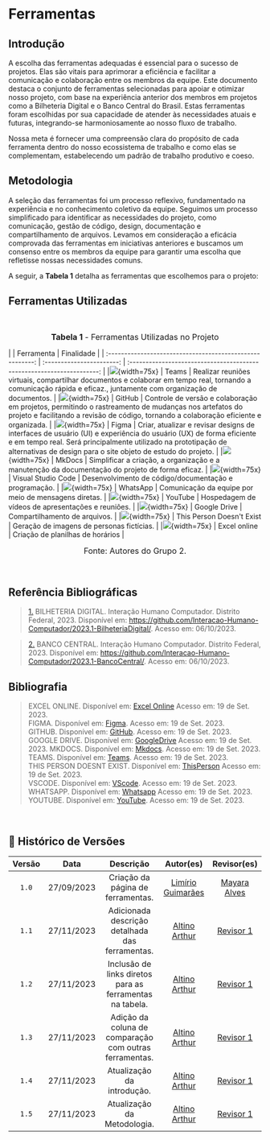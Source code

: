 # Ferramentas

## Introdução

A escolha das ferramentas adequadas é essencial para o sucesso de projetos. Elas são vitais para aprimorar a eficiência e facilitar a comunicação e colaboração entre os membros da equipe. Este documento destaca o conjunto de ferramentas selecionadas para apoiar e otimizar nosso projeto, com base na experiência anterior dos membros em projetos como a Bilheteria Digital e o Banco Central do Brasil. Estas ferramentas foram escolhidas por sua capacidade de atender às necessidades atuais e futuras, integrando-se harmoniosamente ao nosso fluxo de trabalho.

Nossa meta é fornecer uma compreensão clara do propósito de cada ferramenta dentro do nosso ecossistema de trabalho e como elas se complementam, estabelecendo um padrão de trabalho produtivo e coeso.

## Metodologia

A seleção das ferramentas foi um processo reflexivo, fundamentado na experiência e no conhecimento coletivo da equipe. Seguimos um processo simplificado para identificar as necessidades do projeto, como comunicação, gestão de código, design, documentação e compartilhamento de arquivos. Levamos em consideração a eficácia comprovada das ferramentas em iniciativas anteriores e buscamos um consenso entre os membros da equipe para garantir uma escolha que refletisse nossas necessidades comuns.

A seguir, a **Tabela 1** detalha as ferramentas que escolhemos para o projeto:

## Ferramentas Utilizadas

<br>

<font size="3"><p style="text-align: center"><b>Tabela 1</b> - Ferramentas Utilizadas no Projeto</p></font>
|                                                           |        Ferramenta         |                               Finalidade                                  |
| :-------------------------------------------------------: | :-----------------------: | :--------------------------------------------------------------------:    |
|![]( ../assets/teams.png){width=75x}           |           Teams           |        Realizar reuniões virtuais, compartilhar documentos e colaborar em tempo real, tornando a comunicação rápida e eficaz., juntamente com organização de documentos.        | 
|![](../assets/github.png){width=75x}           |          GitHub           |        Controle de versão e colaboração em projetos, permitindo o rastreamento de mudanças nos artefatos do projeto e facilitando a revisão de código, tornando a colaboração eficiente e organizada.     |
|![](../assets/figma.png){width=75x}            |           Figma           |        Criar, atualizar e revisar designs de interfaces de usuário (UI) e experiência do usuário (UX) de forma eficiente e em tempo real. Será principalmente utilizado na prototipação de alternativas de design para o site objeto de estudo do projeto.   |
|![](../assets/mkdocs.png){width=75x}           |          MkDocs           |        Simplificar a criação, a organização e a manutenção da documentação do projeto de forma eficaz.               |
|![](../assets/vscode.png){width=75x}           |    Visual Studio Code     |         Desenvolvimento de código/documentação e programação.                 |
|![](../assets/whatsapp.png){width=75x}         |         WhatsApp          |         Comunicação da equipe por meio de mensagens diretas.                  |
|![](../assets/youtube.jpg){width=75x}          |          YouTube          |         Hospedagem de vídeos de apresentações e reuniões.                     |
|![](../assets/gdrive.png){width=75x}           |       Google Drive        |                     Compartilhamento de arquivos.                             |
|![](../assets/thispersondoesntexist.png){width=75x}  | This Person Doesn't Exist |              Geração de imagens de personas fictícias.                  |
|![](../assets/excel_logo.png){width=75x}  | Excel online |              Criação de planilhas de horários                 |


<font size="3"><p style="text-align: center">Fonte: Autores do Grupo 2.</p></font>

<br>

## Referência Bibliográficas

> <a id=“RP2” href=“#TEC2”>1.</a> BILHETERIA DIGITAL. Interação Humano Computador. Distrito Federal, 2023. Disponível em: <https://github.com/Interacao-Humano-Computador/2023.1-BilheteriaDigital/>. Acesso em: 06/10/2023.

> <a id=“RP3” href=“#TEC3”>2.</a> BANCO CENTRAL. Interação Humano Computador. Distrito Federal, 2023. Disponível em: <https://github.com/Interacao-Humano-Computador/2023.1-BancoCentral/>. Acesso em: 06/10/2023.

## Bibliografia

>EXCEL ONLINE. Disponível em: [Excel Online](https://www.microsoft.com/pt-br/microsoft-365/free-office-online-for-the-web) Acesso em: 19 de Set. 2023.</br>
>FIGMA. Disponível em: [Figma](https://www.figma.com/). Acesso em: 19 de Set. 2023.</br>
>GITHUB. Disponível em: [GitHub](https://github.com). Acesso em: 19 de Set. 2023.</br>
>GOOGLE DRIVE. Disponível em: [GoogleDrive](https://drive.google.com/drive/) Acesso em: 19 de Set. 2023.
>MKDOCS. Disponível em: [Mkdocs](https://www.mkdocs.org/). Acesso em: 19 de Set. 2023.</br>
>TEAMS. Disponível em: [Teams](https://www.microsoft.com/pt-br/microsoft-teams/log-in). Acesso em: 19 de Set. 2023.</br>
>THIS PERSON DOESNT EXIST. Disponível em: [ThisPerson](https://this-person-does-not-exist.com/en) Acesso em: 19 de Set. 2023.</br>
>VSCODE. Disponível em: [VScode](https://code.visualstudio.com/). Acesso em: 19 de Set. 2023.</br>
>WHATSAPP. Disponível em: [Whatsapp](https://web.whatsapp.com/) Acesso em: 19 de Set. 2023.</br>
>YOUTUBE. Disponível em: [YouTube](https://youtube.com). Acesso em: 19 de Set. 2023.</br>
</br>

## 📑 Histórico de Versões

| Versão  |    Data    |                        Descrição                        |                                             Autor(es)                                             |                  Revisor(es)                   |
| :-----: | :--------: | :-----------------------------------------------------: | :-----------------------------------------------------------------------------------------------: | :--------------------------------------------: |
|`1.0` | 27/09/2023 | Criação da página de ferramentas.                       | [Limírio Guimarães](https://github.com/LimirioGuimaraes) | [Mayara Alves](https://github.com/Mayara-tech)|
|`1.1` | 27/11/2023 | Adicionada descrição detalhada das ferramentas.         | [Altino Arthur](https://github.com/arthurrochamoreira)   | [Revisor 1](https://github.com/revisor1)       |
|`1.2` | 27/11/2023 | Inclusão de links diretos para as ferramentas na tabela.| [Altino Arthur](https://github.com/arthurrochamoreira)   | [Revisor 1](https://github.com/revisor1)       |
|`1.3` | 27/11/2023 | Adição da coluna de comparação com outras ferramentas.  | [Altino Arthur](https://github.com/arthurrochamoreira)   | [Revisor 1](https://github.com/revisor1)       |
|`1.4` | 27/11/2023 | Atualização da introdução.                              | [Altino Arthur](https://github.com/arthurrochamoreira)   | [Revisor 1](https://github.com/revisor1)       |
|`1.5` | 27/11/2023 | Atualização da Metodologia.                             | [Altino Arthur](https://github.com/arthurrochamoreira)   | [Revisor 1](https://github.com/revisor1)       |
